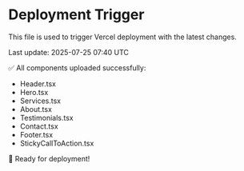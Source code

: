 # Deployment Trigger

This file is used to trigger Vercel deployment with the latest changes.

Last update: 2025-07-25 07:40 UTC

✅ All components uploaded successfully:
- Header.tsx
- Hero.tsx  
- Services.tsx
- About.tsx
- Testimonials.tsx
- Contact.tsx
- Footer.tsx
- StickyCallToAction.tsx

🚀 Ready for deployment!